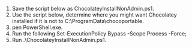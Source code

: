 1) Save the script below as ChocolateyInstallNonAdmin.ps1.
2) Use the script below, determine where you might want Chocolatey installed if it is not to C:\ProgramData\chocoportable.
3) pen PowerShell.exe.
4) Run the following Set-ExecutionPolicy Bypass -Scope Process -Force;
5) Run .\ChocolateyInstallNonAdmin.ps1.
